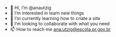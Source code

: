 - 👋 Hi, I’m @anautzig
- 👀 I’m interested in learn new things
- 🌱 I’m currently learning how to criate a site
- 💞️ I’m looking to collaborate with what you need 
- 📫 How to reach me  ana.utzig@escola.pr.gov.br 

<!---
anautzig/anautzig is a ✨ special ✨ repository because its `README.md` (this file) appears on your GitHub profile.
You can click the Preview link to take a look at your changes.
--->
